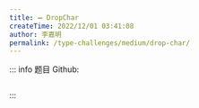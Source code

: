 ```yaml
---
title: ➖ DropChar
createTime: 2022/12/01 03:41:08
author: 李嘉明
permalink: /type-challenges/medium/drop-char/
---
```


::: info 题目
Github: []()

```ts

```

:::
